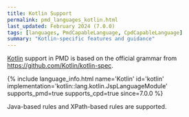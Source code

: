 ```yaml
---
title: Kotlin Support
permalink: pmd_languages_kotlin.html
last_updated: February 2024 (7.0.0)
tags: [languages, PmdCapableLanguage, CpdCapableLanguage]
summary: "Kotlin-specific features and guidance"
---
```


[Kotlin](https://kotlinlang.org/) support in PMD is based on the official grammar from <https://github.com/Kotlin/kotlin-spec>.

{% include language_info.html name='Kotlin' id='kotlin' implementation='kotlin::lang.kotlin.JspLanguageModule' supports_pmd=true supports_cpd=true since=7.0.0 %}

Java-based rules and XPath-based rules are supported.

